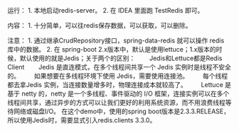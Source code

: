 运行：
    1. 本地启动redis-server。
    2. 在 IDEA 里面跑 TestRedis 即可。

内容：
    1. 十分简单，可以往redis保存数据，可以获取，可以删除。

注意：
    1. 通过继承CrudRepository接口，spring-data-redis 就可以操作 redis 库中的数据。
    2. 在 spring-boot 2.x版本中，默认是使用lettuce；1.x版本的时候，默认使用的就是Jedis；关于两个的区别：
      　　Jedis和Lettuce都是Redis Client
      　　Jedis 是直连模式，在多个线程间共享一个 Jedis 实例时是线程不安全的。
      　　如果想要在多线程环境下使用 Jedis，需要使用连接池。
      　　每个线程都去拿Jedis 实例，当连接数量增多时，物理连接成本就较高了。
      　　Lettuce 是基于 netty 的，netty 是一个多线程、事件驱动的 I/O 框架，连接实例可以在多个线程间共享，通过异步的方式可以让我们更好的利用系统资源，而不用浪费线程等待网络或磁盘I/O。
        在这个demo中，使用的spring boot版本是2.3.3.RELEASE，所以使用Jedis时，需要显式引入redis.clients 3.3.0。